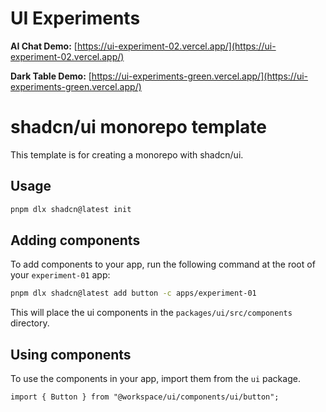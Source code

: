 # UI Experiments

**AI Chat Demo:** [https://ui-experiment-02.vercel.app/](https://ui-experiment-02.vercel.app/)

**Dark Table Demo:** [https://ui-experiments-green.vercel.app/](https://ui-experiments-green.vercel.app/)

# shadcn/ui monorepo template

This template is for creating a monorepo with shadcn/ui.

## Usage

```bash
pnpm dlx shadcn@latest init
```

## Adding components

To add components to your app, run the following command at the root of your `experiment-01` app:

```bash
pnpm dlx shadcn@latest add button -c apps/experiment-01
```

This will place the ui components in the `packages/ui/src/components` directory.

## Using components

To use the components in your app, import them from the `ui` package.

```tsx
import { Button } from "@workspace/ui/components/ui/button";
```
